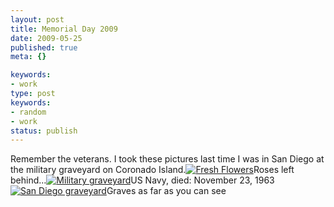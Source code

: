 ```yaml
---
layout: post
title: Memorial Day 2009
date: 2009-05-25
published: true
meta: {}

keywords:
- work
type: post
keywords:
- random
- work
status: publish
---
```

Remember the veterans.  I took these pictures last time I was in San Diego at the military graveyard on Coronado Island.[![Fresh Flowers](http://media.eick.us/2011/05/175304116_eac58c994a.jpg)](http://www.flickr.com/photos/19429588@N00/175304116 "View 'Fresh Flowers' on Flickr.com")Roses left behind...[![Military graveyard](http://media.eick.us/2011/05/175304779_b4518c7bce.jpg)](http://www.flickr.com/photos/19429588@N00/175304779 "View 'Military graveyard' on Flickr.com")US Navy, died: November 23, 1963[![San Diego graveyard](http://media.eick.us/2011/05/2134241226_55ed0514541.jpg)](http://www.flickr.com/photos/19429588@N00/2134241226 "View 'San Diego graveyard' on Flickr.com")Graves as far as you can see
